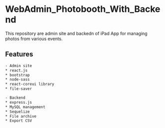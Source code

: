 # WebAdmin_Photobooth_With_Backend

This repository are admin site and backedn of iPad App for managing photos from various events.

## Features

```bash
- Admin site
* react.js
* bootstrap
* node-sass
* react-coreui library
* file-saver

- Backend
* express.js
* MySQL management
* Sequelize
* File archive
* Export CSV
```
